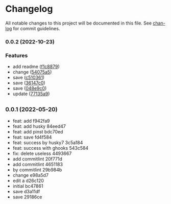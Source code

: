 # Changelog

All notable changes to this project will be documented in this file. See [chan-log](https://github.com/conventional-changelog/chan-log) for commit guidelines.

### 0.0.2 (2022-10-23)


### Features

* add readme ([f1c8879](https://github.com/YanPanMichael/oar/commit/f1c88792a916cf7ce427eb32923b60b736d286f3))
* change ([54075a5](https://github.com/YanPanMichael/oar/commit/54075a5541219429f729a2cde521ceee9d2874dc))
* save ([c510361](https://github.com/YanPanMichael/oar/commit/c510361d1cd3ccae5d96a6ddade3f0f44e3f1e13))
* save ([36147c0](https://github.com/YanPanMichael/oar/commit/36147c0001527f7b9e740cccd4bc19c5774c085c))
* save ([048e9c0](https://github.com/YanPanMichael/oar/commit/048e9c0be09d3db3e972caad5029fdf763f2e7b4))
* update ([77135a9](https://github.com/YanPanMichael/oar/commit/77135a995504c47b4976d9bc1379169e3c9416f1))

## <small>0.0.1 (2022-05-20)</small>

- feat: add f942fa9
- feat: add husky 84eed47
- feat: add pinst bdc70ed
- feat: save fd4f584
- feat: success by husky7 3c5a184
- feat: success with ghooks 543c584
- fix: delete useless 4493667
- add commitlint 20f771d
- add commitlint 4651183
- by commitlint 29b984b
- change e98a5d7
- edit a d26c120
- initial bc47861
- save d3a11df
- save 29186ce
